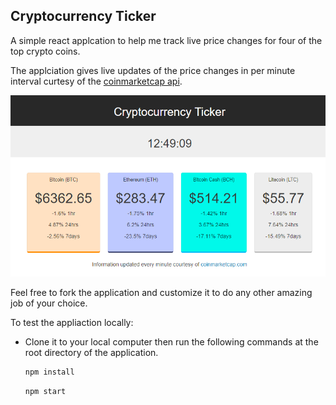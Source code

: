 
## Cryptocurrency Ticker

A simple react applcation to help me track live price changes for four of the top crypto coins.

The applciation gives live updates of the price changes in per minute interval curtesy of the [coinmarketcap api](https://coinmarketcap.com/api/).

![alt text](https://github.com/d-jeph/cryptocurrency-ticker/blob/master/public/md/caption.PNG "screen shot")

Feel free to fork the application and customize it to do any other amazing job of your choice.



To test the appliaction locally:

 * Clone it to your local computer then run the following commands at the root directory of the application.
      ```sh
      npm install
      ```

      ```sh
      npm start
      ```



